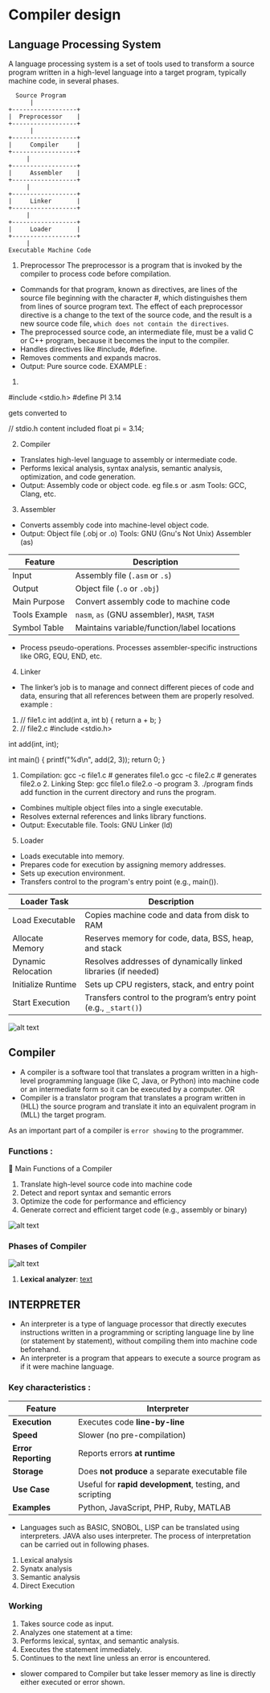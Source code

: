 # Compiler design

##  Language Processing System
A language processing system is a set of tools used to transform a source program written in a high-level language into a target program, typically machine code, in several phases.

      Source Program
          |
    +------------------+
    |  Preprocessor    |
    +------------------+
          |
    +------------------+
    |     Compiler     |
    +------------------+
         |
    +------------------+
    |     Assembler    |
    +------------------+
         |
    +------------------+
    |     Linker       |
    +------------------+
         |
    +------------------+
    |     Loader       |
    +------------------+
         |
    Executable Machine Code

1. Preprocessor
The preprocessor is a program that is invoked by the compiler to process code before compilation. 
- Commands for that program, known as directives, are lines of the source file beginning with the character #, which distinguishes them from lines of source program text. The effect of each preprocessor directive is a change to the text of the source code, and the result is a new source code file, `which does not contain the directives`. 
- The preprocessed source code, an intermediate file, must be a valid C or C++ program, because it becomes the input to the compiler.
- Handles directives like #include, #define.
- Removes comments and expands macros.
- Output: Pure source code.
EXAMPLE :
1. 

#include <stdio.h>
#define PI 3.14

gets converted to 

// stdio.h content included
float pi = 3.14;

2. Compiler
- Translates high-level language to assembly or intermediate code.
- Performs lexical analysis, syntax analysis, semantic analysis, optimization, and code generation.
- Output: Assembly code or object code. eg file.s or .asm
Tools: GCC, Clang, etc.

3. Assembler
- Converts assembly code into machine-level object code.
- Output: Object file (.obj or .o)
Tools: GNU (Gnu's Not Unix) Assembler (as)

| Feature       | Description                                    |
| ------------- | ---------------------------------------------- |
| Input         | Assembly file (`.asm` or `.s`)                 |
| Output        | Object file (`.o` or `.obj`)                   |
| Main Purpose  | Convert assembly code to machine code          |
| Tools Example | `nasm`, `as` (GNU assembler), `MASM`, `TASM`   |
| Symbol Table  | Maintains variable/function/label locations    |

- Process pseudo-operations.
Processes assembler-specific instructions like ORG, EQU, END, etc.

4. Linker
- The linker’s job is to manage and connect different pieces of code and data, ensuring that all references between them are properly resolved.
example :
1. // file1.c
int add(int a, int b) {
    return a + b;
}
2. // file2.c
#include <stdio.h>

int add(int, int);

int main() {
    printf("%d\n", add(2, 3));
    return 0;
}
   1. Compilation:
    gcc -c file1.c    # generates file1.o
    gcc -c file2.c    # generates file2.o
    2. Linking Step:
    gcc file1.o file2.o -o program
    3. ./program 
    finds add function in the current directory and runs the program.

- Combines multiple object files into a single executable.
- Resolves external references and links library functions.
- Output: Executable file.
Tools: GNU Linker (ld)

5. Loader
- Loads executable into memory.
- Prepares code for execution by assigning memory addresses.
- Sets up execution environment.
- Transfers control to the program's entry point (e.g., main()).

| Loader Task        | Description                                                       |
| ------------------ | ----------------------------------------------------------------- |
| Load Executable    | Copies machine code and data from disk to RAM                     |
| Allocate Memory    | Reserves memory for code, data, BSS, heap, and stack              |
| Dynamic Relocation | Resolves addresses of dynamically linked libraries (if needed)    |
| Initialize Runtime | Sets up CPU registers, stack, and entry point                     |
| Start Execution    | Transfers control to the program’s entry point (e.g., `_start()`) |


![alt text](<Screenshot 2025-02-27 at 5.26.01 PM copy.png>)

## Compiler 
- A compiler is a software tool that translates a program written in a high-level programming language (like C, Java, or Python) into machine code or an intermediate form so it can be executed by a computer.
OR
- Compiler is a translator program that translates a program written in (HLL) the source program and translate it into an equivalent program in (MLL) the target program.

 As an important part of a compiler is `error showing` to the programmer.

### Functions :
🔹 Main Functions of a Compiler
1. Translate high-level source code into machine code
1. Detect and report syntax and semantic errors
1. Optimize the code for performance and efficiency
1. Generate correct and efficient target code (e.g., assembly or binary)
<!-- 2 things :
1. comiple whole code and find errors if any.
2. save code to memory if no errors.

eg : GCC Compiler for c,c++. 

- exe file is saved wrt JS in Browser. -->

![alt text](image.png)

### Phases of Compiler 
![alt text](image-1.png)

1. **Lexical analyzer**: 
[text](lex.md)

## INTERPRETER
- An interpreter is a type of language processor that directly executes instructions written in a programming or scripting language line by line (or statement by statement), without compiling them into machine code beforehand.
- An interpreter is a program that appears to execute a source program as if it were machine language.

### Key characteristics :

| Feature             | Interpreter                                              |
| ------------------- | -------------------------------------------------------- |
| **Execution**       | Executes code **line-by-line**                           |
| **Speed**           | Slower (no pre-compilation)                              |
| **Error Reporting** | Reports errors **at runtime**                            |
| **Storage**         | Does **not produce** a separate executable file          |
| **Use Case**        | Useful for **rapid development**, testing, and scripting |
| **Examples**        | Python, JavaScript, PHP, Ruby, MATLAB                    |

- Languages such as BASIC, SNOBOL, LISP can be translated using interpreters. JAVA also uses interpreter. The process of interpretation can be carried out in following phases.
1. Lexical analysis
2. Synatx analysis
3. Semantic analysis
4. Direct Execution 

### Working
1. Takes source code as input.
2. Analyzes one statement at a time:
3. Performs lexical, syntax, and semantic analysis.
4. Executes the statement immediately.
5. Continues to the next line unless an error is encountered.

- slower compared to Compiler but take lesser memory as line is directly either executed or error shown.